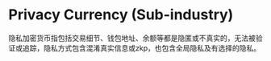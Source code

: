 # Privacy Currency (Sub-industry)

隐私加密货币指包括交易细节、钱包地址、余额等都是隐匿或不真实的，无法被验证或追踪，隐私方式包含混淆真实信息或zkp，也包含全局隐私及有选择的隐私。

